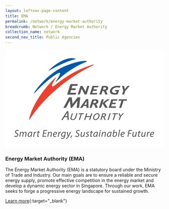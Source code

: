 ```yaml
---
layout: leftnav-page-content
title: EMA
permalink: /network/energy-market-authority
breadcrumb: Network / Energy Market Authority
collection_name: network
second_nav_title: Public Agencies
---
```

<div class="networklogo">
<a href="https://www.ema.gov.sg?utm_source=openinnovationnetwork.sg&utm_medium=referral">
<img src= "/images/partners/EMA_Logo.jpg" alt="1">
</a>
  </div>

<h3>Energy Market Authority (EMA)</h3>

The Energy Market Authority (EMA) is a statutory board under the Ministry of Trade and Industry. Our main goals are to ensure a reliable and secure energy supply, promote effective competition in the energy market and develop a dynamic energy sector in Singapore. Through our work, EMA seeks to forge a progressive energy landscape for sustained growth.

[Learn more](https://www.ema.gov.sg?utm_source=openinnovationnetwork.sg&utm_medium=referral){:target="_blank"}
